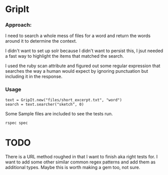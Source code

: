 # GripIt

### Approach:

I need to search a whole mess of files for a word and return the words around it to determine the context.  

I didn't want to set up solr because I didn't want to persist this, I jsut needed a fast way to highlight the items that matched the search. 

I used the ruby scan attribute and figured out some regular expression that searches the way a human would expect by ignoring punctuation but including it in the response. 


### Usage

```
text = GripIt.new("files/short_excerpt.txt", "word")
search = text.searcher("sketch", 0)
```

Some Sample files are included to see the tests run.   

```
rspec spec
```

# TODO
There is a URL method roughed in that I want to finish aka right tests for. 
I want to add some other similar common regex patterns and add them as additional types. 
Maybe this is worth making a gem too, not sure.


